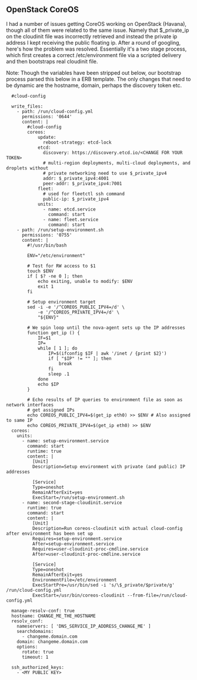 ## OpenStack CoreOS

I had a number of issues getting CoreOS working on OpenStack (Havana), though all of them were related to the same issue. Namely that $_private_ip on the cloudinit file was incorrectly retrieved and instead the private ip address I kept receiving the public floating ip. After a round of googling, here's how the problem was resolved. Essentially it's a two stage process, which first creates a correct /etc/environment file via a scripted delivery and then bootstraps real cloudinit file.


Note: Though the variables have been stripped out below, our bootstrap process parsed this below in a ERB template. The only changes that need to be dynamic are the hostname, domain, perhaps the discovery token etc.

      #cloud-config
    
      write_files:
        - path: /run/cloud-config.yml
          permissions: '0644'
          content: |
            #cloud-config
            coreos:
                update:
                  reboot-strategy: etcd-lock
                etcd:
                  discovery: https://discovery.etcd.io/<CHANGE FOR YOUR TOKEN>
                  # multi-region deployments, multi-cloud deployments, and droplets without
                  # private networking need to use $_private_ipv4
                  addr: $_private_ipv4:4001
                  peer-addr: $_private_ipv4:7001
                fleet:
                  # used for fleetctl ssh command
                  public-ip: $_private_ipv4
                units:
                  - name: etcd.service
                    command: start
                  - name: fleet.service
                    command: start
        - path: /run/setup-environment.sh
          permissions: '0755'
          content: |
            #!/usr/bin/bash
    
            ENV="/etc/environment"
    
            # Test for RW access to $1
            touch $ENV
            if [ $? -ne 0 ]; then
                echo exiting, unable to modify: $ENV
                exit 1
            fi
    
            # Setup environment target
            sed -i -e '/^COREOS_PUBLIC_IPV4=/d' \
                -e '/^COREOS_PRIVATE_IPV4=/d' \
                "${ENV}"
    
            # We spin loop until the nova-agent sets up the IP addresses
            function get_ip () {
                IF=$1
                IP=
                while [ 1 ]; do
                    IP=$(ifconfig $IF | awk '/inet / {print $2}')
                    if [ "$IP" != "" ]; then
                        break
                    fi
                    sleep .1
                done
                echo $IP
            }
    
            # Echo results of IP queries to environment file as soon as network interfaces
            # get assigned IPs
            echo COREOS_PUBLIC_IPV4=$(get_ip eth0) >> $ENV # Also assigned to same IP
            echo COREOS_PRIVATE_IPV4=$(get_ip eth0) >> $ENV
      coreos:
        units:
          - name: setup-environment.service
            command: start
            runtime: true
            content: |
              [Unit]
              Description=Setup environment with private (and public) IP addresses
    
              [Service]
              Type=oneshot
              RemainAfterExit=yes
              ExecStart=/run/setup-environment.sh
          - name: second-stage-cloudinit.service
            runtime: true
            command: start
            content: |
              [Unit]
              Description=Run coreos-cloudinit with actual cloud-config after environment has been set up
              Requires=setup-environment.service
              After=setup-environment.service
              Requires=user-cloudinit-proc-cmdline.service
              After=user-cloudinit-proc-cmdline.service
    
              [Service]
              Type=oneshot
              RemainAfterExit=yes
              EnvironmentFile=/etc/environment
              ExecStartPre=/usr/bin/sed -i 's/\$_private/$private/g' /run/cloud-config.yml
              ExecStart=/usr/bin/coreos-cloudinit --from-file=/run/cloud-config.yml
    
      manage-resolv-conf: true
      hostname: CHANGE_ME_THE_HOSTNAME
      resolv_conf:
        nameservers: [ 'DNS_SERVICE_IP_ADDRESS_CHANGE_ME' ]
        searchdomains:
          - changeme.domain.com
        domain: changeme.domain.com
        options:
          rotate: true
          timeout: 1
    
      ssh_authorized_keys:
        - <MY PUBLIC KEY>
